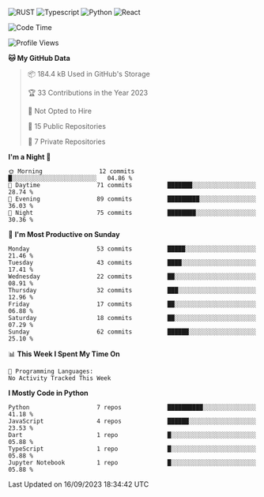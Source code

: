 ![RUST](https://img.shields.io/badge/-Rust-141414?style=flat&logo=rust)
![Typescript](https://img.shields.io/badge/-Typescript-141414?style=flat&logo=typescript)
![Python](https://img.shields.io/badge/-Python-141414?style=flat&logo=python)
![React](https://img.shields.io/badge/-React-141414?style=flat&logo=react)

<!--START_SECTION:waka-->
![Code Time](http://img.shields.io/badge/Code%20Time-600%20hrs%2037%20mins-blue)

![Profile Views](http://img.shields.io/badge/Profile%20Views-0-blue)

**🐱 My GitHub Data** 

> 📦 184.4 kB Used in GitHub's Storage 
 > 
> 🏆 33 Contributions in the Year 2023
 > 
> 🚫 Not Opted to Hire
 > 
> 📜 15 Public Repositories 
 > 
> 🔑 7 Private Repositories 
 > 
**I'm a Night 🦉** 

```text
🌞 Morning                12 commits          █░░░░░░░░░░░░░░░░░░░░░░░░   04.86 % 
🌆 Daytime                71 commits          ███████░░░░░░░░░░░░░░░░░░   28.74 % 
🌃 Evening                89 commits          █████████░░░░░░░░░░░░░░░░   36.03 % 
🌙 Night                  75 commits          ████████░░░░░░░░░░░░░░░░░   30.36 % 
```
📅 **I'm Most Productive on Sunday** 

```text
Monday                   53 commits          █████░░░░░░░░░░░░░░░░░░░░   21.46 % 
Tuesday                  43 commits          ████░░░░░░░░░░░░░░░░░░░░░   17.41 % 
Wednesday                22 commits          ██░░░░░░░░░░░░░░░░░░░░░░░   08.91 % 
Thursday                 32 commits          ███░░░░░░░░░░░░░░░░░░░░░░   12.96 % 
Friday                   17 commits          ██░░░░░░░░░░░░░░░░░░░░░░░   06.88 % 
Saturday                 18 commits          ██░░░░░░░░░░░░░░░░░░░░░░░   07.29 % 
Sunday                   62 commits          ██████░░░░░░░░░░░░░░░░░░░   25.10 % 
```


📊 **This Week I Spent My Time On** 

```text
💬 Programming Languages: 
No Activity Tracked This Week
```

**I Mostly Code in Python** 

```text
Python                   7 repos             ██████████░░░░░░░░░░░░░░░   41.18 % 
JavaScript               4 repos             ██████░░░░░░░░░░░░░░░░░░░   23.53 % 
Dart                     1 repo              █░░░░░░░░░░░░░░░░░░░░░░░░   05.88 % 
TypeScript               1 repo              █░░░░░░░░░░░░░░░░░░░░░░░░   05.88 % 
Jupyter Notebook         1 repo              █░░░░░░░░░░░░░░░░░░░░░░░░   05.88 % 
```




 Last Updated on 16/09/2023 18:34:42 UTC
<!--END_SECTION:waka-->
